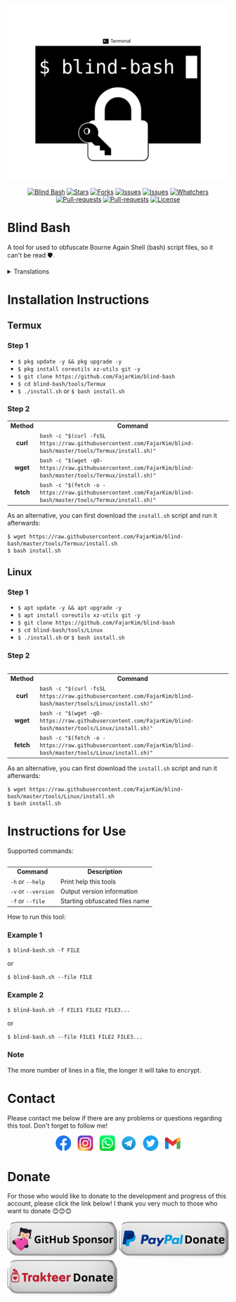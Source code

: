 ![Blind Bash Logo](https://raw.githubusercontent.com/FajarKim/blind-bash/master/images/logo.png)
<div align="center">
    <a href="https://github.com/FajarKim/blind-bash"><img src="https://img.shields.io/github/languages/code-size/FajarKim/blind-bash?label=BZip2%20Shell%20Exec&style=plastic&logo=github&color=blue" alt="Blind Bash"></a>
    <a href="https://github.com/FajarKim/blind-bash/stargazers/"><img src="https://img.shields.io/github/stars/FajarKim/blind-bash?label=Star&style=plastic&color=red" alt="Stars"></a>
    <a href="https://github.com/FajarKim/blind-bash/network/members/"><img src="https://img.shields.io/github/forks/FajarKim/blind-bash?label=Fork&style=plastic&color=f5ff5e" alt="Forks"></a>
    <a href="https://github.com/FajarKim/blind-bash/issues?q=is%3Aopen+is%3Aissue/"><img src="https://img.shields.io/github/issues/FajarKim/blind-bash?label=Issue&style=plastic&color=a1b3ff" alt="Issues"></a>
    <a href="https://github.com/FajarKim/blind-bash/issues?q=is%3Aissue+is%3Aclosed/"><img src="https://img.shields.io/github/issues-closed/FajarKim/blind-bash?label=Issue&style=plastic&color=ffffff" alt="Issues"></a>
    <a href="https://github.com/FajarKim/blind-bash/watchers/"><img src="https://img.shields.io/github/watchers/FajarKim/blind-bash?label=Watch&style=plastic&color=1fe1f" alt="Whatchers"></a>
    <a href="https://github.com/FajarKim/blind-bash/pulls?q=is%3Aopen+is%3Apr/"><img src="https://img.shields.io/github/issues-pr/FajarKim/blind-bash?&label=Pull%20requests&style=plastic&color=971dff" alt="Pull-requests"></a>
    <a href="https://github.com/FajarKim/blind-bash/pulls?q=is%3Apr+is%3Aclosed/"><img src="https://img.shields.io/github/issues-pr-closed/FajarKim/blind-bash?&label=Pull%20requests&style=plastic&color=orange" alt="Pull-requests"></a>
    <a href="https://github.com/FajarKim/blind-bash/blob/master/LICENSE"><img src="https://img.shields.io/github/license/FajarKim/blind-bash?label=License&style=plastic&color=01ffc4&logo=gnu" alt="License"></a>
</div>

# Blind Bash
A tool for used to obfuscate Bourne Again Shell (bash) script files, so it can't be read 🛡️.

<details>
<summary>Translations</summary>

- [🇫🇷 France](https://github.com/FajarKim/blind-bash/blob/master/README-FR.md)
- [🇮🇩 Indonesian](https://github.com/FajarKim/blind-bash)
- [🇰🇷 Korean](https://github.com/FajarKim/blind-bash/blob/master/README-KR.md)
</details>

# Installation Instructions
## Termux
### Step 1
- `$ pkg update -y && pkg upgrade -y`
- `$ pkg install coreutils xz-utils git -y`
- `$ git clone https://github.com/FajarKim/blind-bash`
- `$ cd blind-bash/tools/Termux`
- `$ ./install.sh` or `$ bash install.sh`
### Step 2
<table>
    <tr>
        <td><div align="center"><b>Method</b></div></td>
        <td><div align="center"><b>Command</b></div></td>
    </tr>
    <tr>
        <td><div align="center"><b>curl</b></div></td>
        <td><div align="left"><code>bash -c "$(curl -fsSL https://raw.githubusercontent.com/FajarKim/blind-bash/master/tools/Termux/install.sh)"</code></div></td>
    </tr>
    <tr>
        <td><div align="center"><b>wget</b></div></td>
        <td><div align="left"><code>bash -c "$(wget -qO- https://raw.githubusercontent.com/FajarKim/blind-bash/master/tools/Termux/install.sh)"</code></div></td>
    </tr>
    <tr>
        <td><div align="center"><b>fetch</b></div></td>
        <td><div align="left"><code>bash -c "$(fetch -o - https://raw.githubusercontent.com/FajarKim/blind-bash/master/tools/Termux/install.sh)"</code></div></td>
    </tr>
<table>

As an alternative, you can first download the `install.sh` script and run it afterwards:
```text
$ wget https://raw.githubusercontent.com/FajarKim/blind-bash/master/tools/Termux/install.sh
$ bash install.sh
```
## Linux
### Step 1
- `$ apt update -y && apt upgrade -y`
- `$ apt install coreutils xz-utils git -y`
- `$ git clone https://github.com/FajarKim/blind-bash`
- `$ cd blind-bash/tools/Linux`
- `$ ./install.sh` or `$ bash install.sh`
### Step 2
<table>
    <tr>
        <td><div align="center"><b>Method</b></div></td>
        <td><div align="center"><b>Command</b></div></td>
    </tr>
    <tr>
        <td><div align="center"><b>curl</b></div></td>
        <td><div align="left"><code>bash -c "$(curl -fsSL https://raw.githubusercontent.com/FajarKim/blind-bash/master/tools/Linux/install.sh)"</code></div></td>
    </tr>
    <tr>
        <td><div align="center"><b>wget</b></div></td>
        <td><div align="left"><code>bash -c "$(wget -qO- https://raw.githubusercontent.com/FajarKim/blind-bash/master/tools/Linux/install.sh)"</code></div></td>
    </tr>
    <tr>
        <td><div align="center"><b>fetch</b></div></td>
        <td><div align="left"><code>bash -c "$(fetch -o - https://raw.githubusercontent.com/FajarKim/blind-bash/master/tools/Linux/install.sh)"</code></div></td>
    </tr>
<table>

As an alternative, you can first download the `install.sh` script and run it afterwards:
```text
$ wget https://raw.githubusercontent.com/FajarKim/blind-bash/master/tools/Linux/install.sh
$ bash install.sh
```

# Instructions for Use
Supported commands:
<table>
    <tr>
        <td><div align="center"><b>Command</b></div></td>
        <td><div align="center"><b>Description</b></div></td>
    </tr>
    <tr>
        <td><div align="left"><code>-h</code> or <code>--help</code></div></td>
        <td><div align="left">Print help this tools</div></td>
    </tr>
    <tr>
        <td><div align="left"><code>-v</code> or <code>--version</code></div></td>
        <td><div align="left">Output version information</div></td>
    </tr>
    <tr>
        <td><div align="left"><code>-f</code> or <code>--file</code></div></td>
        <td><div align="left">Starting obfuscated files name</div></td>
    </tr>
<table>

How to run this tool:
### Example 1
```text
$ blind-bash.sh -f FILE
```
or
```text
$ blind-bash.sh --file FILE
```
### Example 2
```text
$ blind-bash.sh -f FILE1 FILE2 FILE3...
```
or
```text
$ blind-bash.sh --file FILE1 FILE2 FILE3...
```
### Note
The more number of lines in a file, the longer it will take to encrypt.

# Contact
Please contact me below if there are any problems or questions regarding this tool. Don't forget to follow me!
<div align="center">
    <a href="https://www.facebook.com/fajarrkim"><img src="https://raw.githubusercontent.com/FajarKim/FajarKim/master/images/facebook_logo.png" alt="Facebook" width="35"></a>
    &ensp;
    <a href="https://www.instagram.com/fajarkim_"><img src="https://raw.githubusercontent.com/FajarKim/FajarKim/master/images/instagram_logo.png" alt="Instagram" width="35"></a>
    &ensp;
    <a href="https://wa.me/6285659850910?text=Hi"><img src="https://raw.githubusercontent.com/FajarKim/FajarKim/master/images/whatsapp_logo.png" alt="WhatsApp" width="35"></a>
    &ensp;
    <a href="https://t.me/FajarThea"><img src="https://raw.githubusercontent.com/FajarKim/FajarKim/master/images/telegram_logo.png" alt="Telegram" width="35"></a>
    &ensp;
    <a href="https://www.twitter.com/fajarkim_"><img src="https://raw.githubusercontent.com/FajarKim/FajarKim/master/images/twitter_logo.png" alt="Twitter" width="35"></a>
    &ensp;
    <a href="mailto:fajarrkim@gmail.com"><img src="https://raw.githubusercontent.com/FajarKim/FajarKim/master/images/gmail_logo.png" alt="Gmail" width="35"></a>
</div>

# Donate
For those who would like to donate to the development and progress of this account, please click the link below! I thank you very much to those who want to donate 😊😊😊
<div align="left">
    <a href="https://github.com/sponsors/FajarKim/"><img src="https://raw.githubusercontent.com/FajarKim/FajarKim/master/images/donate_github.png" alt="GitHub Sponsor" width="250"></a>
    <a href="https://paypal.me/agusbirawan/"><img src="https://raw.githubusercontent.com/FajarKim/FajarKim/master/images/donate_paypal.png" alt="PayPal Donate" width="250"></a>
    <a href="https://trakteer.id/FajarKim/"><img src="https://raw.githubusercontent.com/FajarKim/FajarKim/master/images/donate_trakteer.png" alt="Trakteer.id Donate" width="250"></a>
</div>